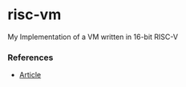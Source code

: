 # risc-vm
My Implementation of a VM written in 16-bit RISC-V


### References
 * [Article](https://ayedaemon.medium.com/elf-chronicles-program-headers-433a7e4e97dd)
